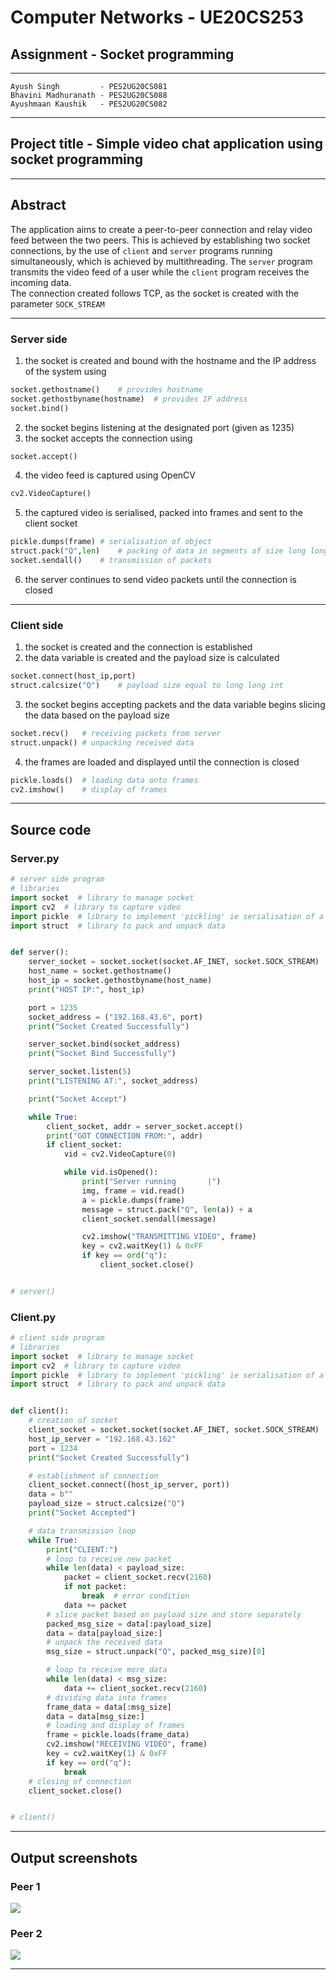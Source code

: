 # **Computer Networks - UE20CS253**

## Assignment - Socket programming

---

    Ayush Singh         - PES2UG20CS081
    Bhavini Madhuranath - PES2UG20CS088
    Ayushmaan Kaushik   - PES2UG20CS082

---

## **Project title - Simple video chat application using socket programming**

---

## Abstract

The application aims to create a peer-to-peer connection and relay video feed between the two peers.
This is achieved by establishing two socket connections, by the use of `client` and `server` programs running simultaneously, which is achieved by multithreading. The `server` program transmits the video feed of a user while the `client` program receives the incoming data.  
The connection created follows TCP, as the socket is created with the parameter `SOCK_STREAM`

---

### Server side

1. the socket is created and bound with the hostname and the IP address of the system using

```py
socket.gethostname()	# provides hostname
socket.gethostbyname(hostname)	# provides IP address
socket.bind()
```

2. the socket begins listening at the designated port (given as 1235)
3. the socket accepts the connection using

```py
socket.accept()
```

4. the video feed is captured using OpenCV

```py
cv2.VideoCapture()
```

5. the captured video is serialised, packed into frames and sent to the client socket

```py
pickle.dumps(frame)	# serialisation of object
struct.pack("Q",len)	# packing of data in segments of size long long int
socket.sendall()	# transmission of packets
```

6. the server continues to send video packets until the connection is closed

---

### Client side

1. the socket is created and the connection is established
2. the data variable is created and the payload size is calculated

```py
socket.connect(host_ip,port)
struct.calcsize("Q") 	# payload size equal to long long int
```

3. the socket begins accepting packets and the data variable begins slicing the data based on the payload size

```py
socket.recv()	# receiving packets from server
struct.unpack() # unpacking received data
```

4. the frames are loaded and displayed until the connection is closed

```py
pickle.loads()	# loading data onto frames
cv2.imshow()	# display of frames
```

---

## Source code

### Server.py

```py
# server side program
# libraries
import socket  # library to manage socket
import cv2  # library to capture video
import pickle  # library to implement 'pickling' ie serialisation of a python object
import struct  # library to pack and unpack data


def server():
    server_socket = socket.socket(socket.AF_INET, socket.SOCK_STREAM)
    host_name = socket.gethostname()
    host_ip = socket.gethostbyname(host_name)
    print("HOST IP:", host_ip)

    port = 1235
    socket_address = ("192.168.43.6", port)
    print("Socket Created Successfully")

    server_socket.bind(socket_address)
    print("Socket Bind Successfully")

    server_socket.listen(5)
    print("LISTENING AT:", socket_address)

    print("Socket Accept")

    while True:
        client_socket, addr = server_socket.accept()
        print("GOT CONNECTION FROM:", addr)
        if client_socket:
            vid = cv2.VideoCapture(0)

            while vid.isOpened():
                print("Server running       |")
                img, frame = vid.read()
                a = pickle.dumps(frame)
                message = struct.pack("Q", len(a)) + a
                client_socket.sendall(message)

                cv2.imshow("TRANSMITTING VIDEO", frame)
                key = cv2.waitKey(1) & 0xFF
                if key == ord("q"):
                    client_socket.close()


# server()
```

### Client.py

```py
# client side program
# libraries
import socket  # library to manage socket
import cv2  # library to capture video
import pickle  # library to implement 'pickling' ie serialisation of a python object
import struct  # library to pack and unpack data


def client():
    # creation of socket
    client_socket = socket.socket(socket.AF_INET, socket.SOCK_STREAM)
    host_ip_server = "192.168.43.162"
    port = 1234
    print("Socket Created Successfully")

    # establishment of connection
    client_socket.connect((host_ip_server, port))
    data = b""
    payload_size = struct.calcsize("Q")
    print("Socket Accepted")

    # data transmission loop
    while True:
        print("CLIENT:")
        # loop to receive new packet
        while len(data) < payload_size:
            packet = client_socket.recv(2160)
            if not packet:
                break  # error condition
            data += packet
        # slice packet based on payload size and store separately
        packed_msg_size = data[:payload_size]
        data = data[payload_size:]
        # unpack the received data
        msg_size = struct.unpack("Q", packed_msg_size)[0]

        # loop to receive more data
        while len(data) < msg_size:
            data += client_socket.recv(2160)
        # dividing data into frames
        frame_data = data[:msg_size]
        data = data[msg_size:]
        # loading and display of frames
        frame = pickle.loads(frame_data)
        cv2.imshow("RECEIVING VIDEO", frame)
        key = cv2.waitKey(1) & 0xFF
        if key == ord("q"):
            break
    # closing of connection
    client_socket.close()


# client()


```

---

## Output screenshots

### Peer 1

![](/Simple-Video-Chat/ss1.PNG)

### Peer 2

![](/Simple-Video-Chat/ss2.PNG)

---
